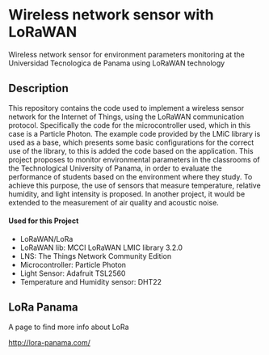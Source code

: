 # Wireless network sensor with LoRaWAN

Wireless network sensor for environment parameters monitoring at the Universidad Tecnologica de Panama using LoRaWAN technology

## Description

This repository contains the code used to implement a wireless sensor network for the Internet of Things, using the LoRaWAN communication protocol. Specifically the code for the microcontroller used, which in this case is a Particle Photon. The example code provided by the LMiC library is used as a base, which presents some basic configurations for the correct use of the library, to this is added the code based on the application.
This project proposes to monitor environmental parameters in the classrooms of the Technological University of Panama, in order to evaluate the performance of students based on the environment where they study. To achieve this purpose, the use of sensors that measure temperature, relative humidity, and light intensity is proposed. In another project, it would be extended to the measurement of air quality and acoustic noise.

#### Used for this Project
* LoRaWAN/LoRa
* LoRaWAN lib: MCCI LoRaWAN LMIC library 3.2.0
* LNS: The Things Network Community Edition
* Microcontroller: Particle Photon
* Light Sensor: Adafruit TSL2560
* Temperature and Humidity sensor: DHT22


## LoRa Panama

A page to find more info about LoRa 

http://lora-panama.com/

